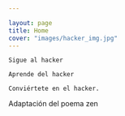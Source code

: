 ```yaml
---

layout: page
title: Home
cover: "images/hacker_img.jpg"
---
```


    Sigue al hacker

    Aprende del hacker 

    Conviértete en el hacker.

Adaptación del poema zen